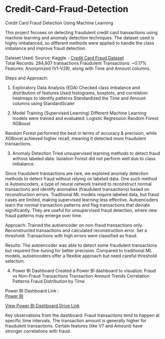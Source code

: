 # Credit-Card-Fraud-Detection

Credit Card Fraud Detection Using Machine Learning

This project focuses on detecting fraudulent credit card transactions using machine learning and anomaly detection techniques. The dataset used is highly imbalanced, so different methods were applied to handle the class imbalance and improve fraud detection.


Dataset Used:
Source: Kaggle - [Credit Card Fraud Dataset](https://www.kaggle.com/mlg-ulb/creditcardfraud)   
Total Records: 284,807 transactions
Fraudulent Transactions: ~0.17%
Features: Anonymized (V1-V28), along with Time and Amount columns.


Steps and Approach:
1. Exploratory Data Analysis (EDA)
Checked class imbalance and distribution of features
Used histograms, boxplots, and correlation heatmaps to identify patterns
Standardized the Time and Amount columns using StandardScaler

2. Model Training (Supervised Learning)
Different Machine Learning models were trained and evaluated:
Logistic Regression
Random Forest
XGBoost

Random Forest performed the best in terms of accuracy & precision, while XGBoost achieved higher recall, meaning it detected more fraudulent transactions.


3. Anomaly Detection
Tried unsupervised learning methods to detect fraud without labeled data:
Isolation Forest did not perform well due to class imbalance.

Since fraudulent transactions are rare, we explored anomaly detection methods to detect fraud without relying on labeled data. 
One such method is Autoencoders, a type of neural network trained to reconstruct normal transactions and identify anomalies (fraudulent transactions) based on reconstruction errors.
Traditional ML models require labeled data, but fraud cases are limited, making supervised learning less effective.
Autoencoders learn the normal transaction patterns and flag transactions that deviate significantly.
They are useful for unsupervised fraud detection, where new fraud patterns may emerge over time.

Approach:
Trained the autoencoder on non-fraud transactions only.
Reconstructed transactions and calculated reconstruction error.
Set a threshold: Transactions with high errors were classified as fraud.

Results:
The autoencoder was able to detect some fraudulent transactions but required fine-tuning for better precision.
Compared to traditional ML models, autoencoders offer a flexible approach but need careful threshold selection.

4. Power BI Dashboard
Created a Power BI dashboard to visualize:
Fraud vs Non-Fraud Transactions
Transaction Amount Trends
Correlation Patterns
Fraud Distribution by Time

Power BI Dashboard Link :  
[Power BI](https://app.powerbi.com/groups/me/reports/d6694d4d-11dd-4940-af8c-4f87066952ca/2e73a771f26803ef0342?experience=power-bi) 

[View Power BI Dashboard Drive Link](https://drive.google.com/drive/folders/14XU-dM2i66ZZtHyRj4QNLb1gqT2Q4R03?usp=drive_link)  

Key observations from the dashboard:
Fraud transactions tend to happen at specific time intervals.
The transaction amount is generally higher for fraudulent transactions.
Certain features (like V7 and Amount) have stronger correlations with fraud.




